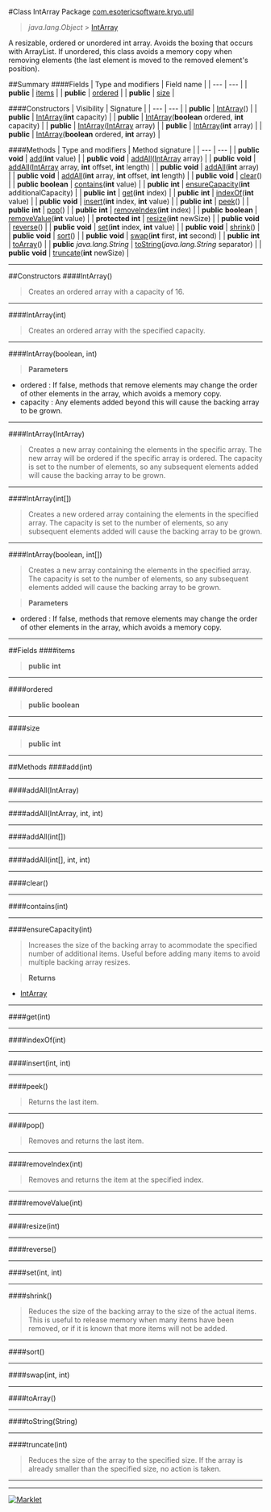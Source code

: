 #Class IntArray
Package [com.esotericsoftware.kryo.util](README.md)<br>

> *java.lang.Object* > [IntArray](IntArray.md)



A resizable, ordered or unordered int array. Avoids the boxing that occurs with ArrayList<Integer>. If unordered, this class
 avoids a memory copy when removing elements (the last element is moved to the removed element's position).


##Summary
####Fields
| Type and modifiers | Field name |
| --- | --- |
| **public** | [items](#items) |
| **public** | [ordered](#ordered) |
| **public** | [size](#size) |

####Constructors
| Visibility | Signature |
| --- | --- |
| **public** | [IntArray](#intarray)() |
| **public** | [IntArray](#intarrayint)(**int** capacity) |
| **public** | [IntArray](#intarrayboolean-int)(**boolean** ordered, **int** capacity) |
| **public** | [IntArray](#intarrayintarray)([IntArray](IntArray.md) array) |
| **public** | [IntArray](#intarrayint)(**int** array) |
| **public** | [IntArray](#intarrayboolean-int)(**boolean** ordered, **int** array) |

####Methods
| Type and modifiers | Method signature |
| --- | --- |
| **public** **void** | [add](#addint)(**int** value) |
| **public** **void** | [addAll](#addallintarray)([IntArray](IntArray.md) array) |
| **public** **void** | [addAll](#addallintarray-int-int)([IntArray](IntArray.md) array, **int** offset, **int** length) |
| **public** **void** | [addAll](#addallint)(**int** array) |
| **public** **void** | [addAll](#addallint-int-int)(**int** array, **int** offset, **int** length) |
| **public** **void** | [clear](#clear)() |
| **public** **boolean** | [contains](#containsint)(**int** value) |
| **public** **int** | [ensureCapacity](#ensurecapacityint)(**int** additionalCapacity) |
| **public** **int** | [get](#getint)(**int** index) |
| **public** **int** | [indexOf](#indexofint)(**int** value) |
| **public** **void** | [insert](#insertint-int)(**int** index, **int** value) |
| **public** **int** | [peek](#peek)() |
| **public** **int** | [pop](#pop)() |
| **public** **int** | [removeIndex](#removeindexint)(**int** index) |
| **public** **boolean** | [removeValue](#removevalueint)(**int** value) |
| **protected** **int** | [resize](#resizeint)(**int** newSize) |
| **public** **void** | [reverse](#reverse)() |
| **public** **void** | [set](#setint-int)(**int** index, **int** value) |
| **public** **void** | [shrink](#shrink)() |
| **public** **void** | [sort](#sort)() |
| **public** **void** | [swap](#swapint-int)(**int** first, **int** second) |
| **public** **int** | [toArray](#toarray)() |
| **public** *java.lang.String* | [toString](#tostringstring)(*java.lang.String* separator) |
| **public** **void** | [truncate](#truncateint)(**int** newSize) |

---


##Constructors
####IntArray()
> Creates an ordered array with a capacity of 16.


---

####IntArray(int)
> Creates an ordered array with the specified capacity.


---

####IntArray(boolean, int)
> 

> **Parameters**
* ordered : If false, methods that remove elements may change the order of other elements in the array, which avoids a
           memory copy.
* capacity : Any elements added beyond this will cause the backing array to be grown.


---

####IntArray(IntArray)
> Creates a new array containing the elements in the specific array. The new array will be ordered if the specific array is
 ordered. The capacity is set to the number of elements, so any subsequent elements added will cause the backing array to be
 grown.


---

####IntArray(int[])
> Creates a new ordered array containing the elements in the specified array. The capacity is set to the number of elements,
 so any subsequent elements added will cause the backing array to be grown.


---

####IntArray(boolean, int[])
> Creates a new array containing the elements in the specified array. The capacity is set to the number of elements, so any
 subsequent elements added will cause the backing array to be grown.

> **Parameters**
* ordered : If false, methods that remove elements may change the order of other elements in the array, which avoids a
           memory copy.


---


##Fields
####items
> **public** **int**

> 

---

####ordered
> **public** **boolean**

> 

---

####size
> **public** **int**

> 

---


##Methods
####add(int)
> 


---

####addAll(IntArray)
> 


---

####addAll(IntArray, int, int)
> 


---

####addAll(int[])
> 


---

####addAll(int[], int, int)
> 


---

####clear()
> 


---

####contains(int)
> 


---

####ensureCapacity(int)
> Increases the size of the backing array to acommodate the specified number of additional items. Useful before adding many
 items to avoid multiple backing array resizes.

> **Returns**
* [IntArray](IntArray.md)


---

####get(int)
> 


---

####indexOf(int)
> 


---

####insert(int, int)
> 


---

####peek()
> Returns the last item.


---

####pop()
> Removes and returns the last item.


---

####removeIndex(int)
> Removes and returns the item at the specified index.


---

####removeValue(int)
> 


---

####resize(int)
> 


---

####reverse()
> 


---

####set(int, int)
> 


---

####shrink()
> Reduces the size of the backing array to the size of the actual items. This is useful to release memory when many items
 have been removed, or if it is known that more items will not be added.


---

####sort()
> 


---

####swap(int, int)
> 


---

####toArray()
> 


---

####toString(String)
> 


---

####truncate(int)
> Reduces the size of the array to the specified size. If the array is already smaller than the specified size, no action is
 taken.


---

---

[![Marklet](https://img.shields.io/badge/Generated%20by-Marklet-green.svg)](https://github.com/Faylixe/marklet)